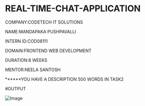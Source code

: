 # REAL-TIME-CHAT-APPLICATION

COMPANY:CODETECH IT SOLUTIONS 

NAME:MANDAPAKA PUSHPAVALLI 

INTERN ID:COD08111

DOMAIN:FRONTEND WEB DEVELOPMENT 

DURATION:8 WEEKS

MENTOR:NEELA SANTOSH 

******YOU HAVE A DESCRIPTION 500 WORDS IN TASK2

#OUTPUT




![Image](https://github.com/user-attachments/assets/9ea7c5f5-d73c-432f-af08-78b5163ce54a)
